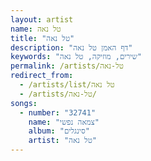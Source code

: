 ```yaml
---
layout: artist
name: טל נאה
title: "טל נאה"
description: "דף האמן טל נאה"
keywords: "שירים, מוזיקה, טל נאה"
permalink: /artists/טל-נאה
redirect_from:
  - /artists/list/טל נאה
  - /artists/טל-נאה/
songs:
  - number: "32741"
    name: "צמאה נפשי"
    album: "סינגלים"
    artist: "טל נאה"
---
```

